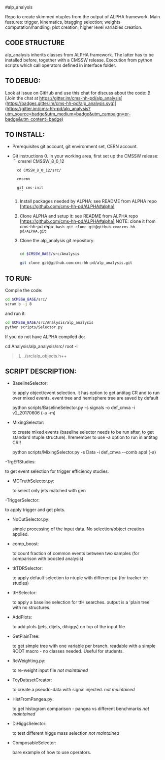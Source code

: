 #alp_analysis

Repo to create skimmed ntuples from the output of ALPHA framework.
Main features: trigger, kinematics, btagging selection; weights computation/handling; plot creation; higher level variables creation.

## CODE STRUCTURE
alp_analysis inherits classes from ALPHA framework.
The latter has to be installed before, together with a CMSSW release.
Execution from python scripts which call operators defined in interface folder.

## TO DEBUG:
Look at issue on GitHub and use this chat for discuss about the code:
[![Join the chat at https://gitter.im/cms-hh-pd/alp_analysis](https://badges.gitter.im/cms-hh-pd/alp_analysis.svg)](https://gitter.im/cms-hh-pd/alp_analysis?utm_source=badge&utm_medium=badge&utm_campaign=pr-badge&utm_content=badge)

## TO INSTALL:
- Prerequisites
git account, git environment set, CERN account.

- Git instructions
    0. In your working area, first set up the CMSSW release:
        ```
        cmsrel CMSSW_8_0_12

        cd CMSSW_8_0_12/src/

        cmsenv

        git cms-init
        ```
    1. Install packages needed by ALPHA:
        see README from ALPHA repo [https://github.com/cms-hh-pd/ALPHA#alpha]

    2. Clone ALPHA and setup it:
        see README from ALPHA repo [https://github.com/cms-hh-pd/ALPHA#alpha]
        NOTE: clone it from cms-hh-pd repo:
            ```bash
            git clone git@github.com:cms-hh-pd/ALPHA.git
            ```
    3. Clone the alp_analysis git repository:
        ```bash

        cd $CMSSW_BASE/src/Analysis

        git clone git@github.com:cms-hh-pd/alp_analysis.git
        ```

## TO RUN:
Compile the code:
```bash
cd $CMSSW_BASE/src/
scram b -j 8
```
and run it:
```bash
cd $CMSSW_BASE/src/Analysis/alp_analysis
python scripts/Selector.py
```

If you do not have ALPHA compiled do: 

cd Analysis/alp_analysis/src/
root -l
> .L ../src/alp_objects.h++

## SCRIPT DESCRIPTION:

- BaselineSelector:
  
   to apply object/event selection. it has option to get antitag CR and to run over mixed events. event tree and hemisphere tree are saved by default

   python scripts/BaselineSelector.py -s signals -o def_cmva -i v2_20170606 (-a -m)

- MixingSelector:

   to create mixed events (baseline selector needs to be run after, to get standard ntuple structure). !!remember to use -a option to run in antitag CR!!

   python scripts/MixingSelector.py -s Data -i def_cmva --comb appl (-a)

-TrgEffStudies:

   to get event selection for trigger efficiency studies.

- MCTruthSelector.py:

   to select only jets matched with gen

-TriggerSelector:

   to apply trigger and get plots.

- NoCutSelector.py:

   simple processing of the input data. No selection/object creation applied.

- comp_boost:

   to count fraction of common events between two samples (for comparison with boosted analysis)

- tkTDRSelector:

   to apply default selection to ntuple with different pu (for tracker tdr studies)

- ttHSelector:

   to apply a baseline selection for ttH searches. output is a 'plain tree' with no structures.

- AddPlots:

   to add plots (jets, dijets, dihiggs) on top of the input file

- GetPlainTree:

   to get simple tree with one variable per branch. readable with a simple ROOT macro - no classes needed. Useful for students.

- ReWeighting.py:

   to re-weight input file *not maintained*

- ToyDatasetCreator:

   to create a pseudo-data with signal injected. *not maintained*

- HistFromPangea.py:

   to get histogram comparison - pangea vs different benchmarks *not maintained*

- DiHiggsSelector:

   to test different higgs mass selection *not maintained*

- ComposableSelector:

   bare example of how to use operators.

